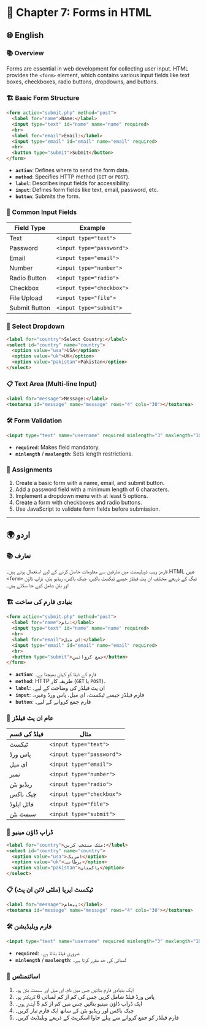 # 📝 Chapter 7: Forms in HTML

## 🌐 English

### 📚 Overview
Forms are essential in web development for collecting user input. HTML provides the `<form>` element, which contains various input fields like text boxes, checkboxes, radio buttons, dropdowns, and buttons.

### 🏗️ Basic Form Structure
```html
<form action="submit.php" method="post">
  <label for="name">Name:</label>
  <input type="text" id="name" name="name" required>
  <br>
  <label for="email">Email:</label>
  <input type="email" id="email" name="email" required>
  <br>
  <button type="submit">Submit</button>
</form>
```
- **`action`**: Defines where to send the form data.
- **`method`**: Specifies HTTP method (`GET` or `POST`).
- **`label`**: Describes input fields for accessibility.
- **`input`**: Defines form fields like text, email, password, etc.
- **`button`**: Submits the form.

### 🔘 Common Input Fields
| Field Type | Example |
|------------|---------|
| Text | `<input type="text">` |
| Password | `<input type="password">` |
| Email | `<input type="email">` |
| Number | `<input type="number">` |
| Radio Button | `<input type="radio">` |
| Checkbox | `<input type="checkbox">` |
| File Upload | `<input type="file">` |
| Submit Button | `<input type="submit">` |

### 📜 Select Dropdown
```html
<label for="country">Select Country:</label>
<select id="country" name="country">
  <option value="usa">USA</option>
  <option value="uk">UK</option>
  <option value="pakistan">Pakistan</option>
</select>
```

### 📋 Text Area (Multi-line Input)
```html
<label for="message">Message:</label>
<textarea id="message" name="message" rows="4" cols="30"></textarea>
```

### 🛠️ Form Validation
```html
<input type="text" name="username" required minlength="3" maxlength="10">
```
- **`required`**: Makes field mandatory.
- **`minlength`** / **`maxlength`**: Sets length restrictions.

### 📝 Assignments
1. Create a basic form with a name, email, and submit button.
2. Add a password field with a minimum length of 6 characters.
3. Implement a dropdown menu with at least 5 options.
4. Create a form with checkboxes and radio buttons.
5. Use JavaScript to validate form fields before submission.

---

## 🌍 اردو

### 📚 تعارف
فارمز ویب ڈویلپمنٹ میں صارفین سے معلومات حاصل کرنے کے لیے استعمال ہوتے ہیں۔ HTML میں `<form>` ٹیگ کے ذریعے مختلف ان پٹ فیلڈز جیسے ٹیکسٹ باکس، چیک باکس، ریڈیو بٹن، ڈراپ ڈاؤن اور بٹن شامل کیے جا سکتے ہیں۔

### 🏗️ بنیادی فارم کی ساخت
```html
<form action="submit.php" method="post">
  <label for="name">نام:</label>
  <input type="text" id="name" name="name" required>
  <br>
  <label for="email">ای میل:</label>
  <input type="email" id="email" name="email" required>
  <br>
  <button type="submit">جمع کروائیں</button>
</form>
```
- **`action`**: فارم کے ڈیٹا کو کہاں بھیجنا ہے۔
- **`method`**: HTTP طریقہ کار (`GET` یا `POST`)۔
- **`label`**: ان پٹ فیلڈز کی وضاحت کے لیے۔
- **`input`**: فارم فیلڈز جیسے ٹیکسٹ، ای میل، پاس ورڈ وغیرہ۔
- **`button`**: فارم جمع کروانے کے لیے۔

### 🔘 عام ان پٹ فیلڈز
| فیلڈ کی قسم | مثال |
|------------|---------|
| ٹیکسٹ | `<input type="text">` |
| پاس ورڈ | `<input type="password">` |
| ای میل | `<input type="email">` |
| نمبر | `<input type="number">` |
| ریڈیو بٹن | `<input type="radio">` |
| چیک باکس | `<input type="checkbox">` |
| فائل اپلوڈ | `<input type="file">` |
| سبمٹ بٹن | `<input type="submit">` |

### 📜 ڈراپ ڈاؤن مینیو
```html
<label for="country">ملک منتخب کریں:</label>
<select id="country" name="country">
  <option value="usa">امریکہ</option>
  <option value="uk">برطانیہ</option>
  <option value="pakistan">پاکستان</option>
</select>
```

### 📋 ٹیکسٹ ایریا (ملٹی لائن ان پٹ)
```html
<label for="message">پیغام:</label>
<textarea id="message" name="message" rows="4" cols="30"></textarea>
```

### 🛠️ فارم ویلیڈیشن
```html
<input type="text" name="username" required minlength="3" maxlength="10">
```
- **`required`**: ضروری فیلڈ بناتا ہے۔
- **`minlength`** / **`maxlength`**: لمبائی کی حد مقرر کرتا ہے۔

### 📝 اسائنمنٹس
1. ایک بنیادی فارم بنائیں جس میں نام، ای میل اور سبمٹ بٹن ہو۔
2. پاس ورڈ فیلڈ شامل کریں جس کی کم از کم لمبائی 6 کریکٹر ہو۔
3. ایک ڈراپ ڈاؤن مینیو بنائیں جس میں کم از کم 5 آپشنز ہوں۔
4. چیک باکس اور ریڈیو بٹن کے ساتھ ایک فارم تیار کریں۔
5. فارم فیلڈز کو جمع کروانے سے پہلے جاوا اسکرپٹ کے ذریعے ویلیڈیٹ کریں۔